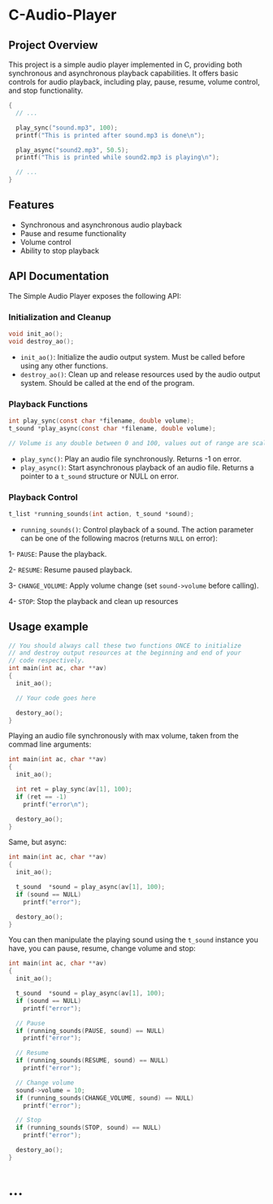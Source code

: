 # C-Audio-Player
## Project Overview

This project is a simple audio player implemented in C, providing both synchronous and asynchronous playback capabilities. It offers basic controls for audio playback, including play, pause, resume, volume control, and stop functionality.

```c
{
  // ...

  play_sync("sound.mp3", 100);
  printf("This is printed after sound.mp3 is done\n");

  play_async("sound2.mp3", 50.5);
  printf("This is printed while sound2.mp3 is playing\n");

  // ...
}
```

## Features

- Synchronous and asynchronous audio playback
- Pause and resume functionality
- Volume control
- Ability to stop playback

## API Documentation

The Simple Audio Player exposes the following API:

### Initialization and Cleanup

```c
void init_ao();
void destroy_ao();
```

- `init_ao()`: Initialize the audio output system. Must be called before using any other functions.
- `destroy_ao()`: Clean up and release resources used by the audio output system. Should be called at the end of the program.

### Playback Functions
```c
int play_sync(const char *filename, double volume);
t_sound *play_async(const char *filename, double volume);

// Volume is any double between 0 and 100, values out of range are scaled back
```
- `play_sync()`: Play an audio file synchronously. Returns -1 on error.
- `play_async()`: Start asynchronous playback of an audio file. Returns a pointer to a `t_sound` structure or NULL on error.

### Playback Control
```c
t_list *running_sounds(int action, t_sound *sound);
```
- `running_sounds()`: Control playback of a sound. The action parameter can be one of the following macros (returns `NULL` on error):

1- `PAUSE`: Pause the playback.

2- `RESUME`: Resume paused playback.

3- `CHANGE_VOLUME`: Apply volume change (set `sound->volume` before calling).

4- `STOP`: Stop the playback and clean up resources

## Usage example
```c
// You should always call these two functions ONCE to initialize
// and destroy output resources at the beginning and end of your
// code respectively.
int main(int ac, char **av)
{
  init_ao();

  // Your code goes here

  destory_ao();
}
```
Playing an audio file synchronously with max volume, taken from the commad line arguments:
```c
int main(int ac, char **av)
{
  init_ao();

  int ret = play_sync(av[1], 100);
  if (ret == -1)
    printf("error\n");

  destory_ao();
}
```
Same, but async:
```c
int main(int ac, char **av)
{
  init_ao();

  t_sound  *sound = play_async(av[1], 100);
  if (sound == NULL)
    printf("error");

  destory_ao();
}
```
You can then manipulate the playing sound using the `t_sound` instance you have, you can pause, resume, change volume and stop:
```c
int main(int ac, char **av)
{
  init_ao();

  t_sound  *sound = play_async(av[1], 100);
  if (sound == NULL)
    printf("error");

  // Pause
  if (running_sounds(PAUSE, sound) == NULL)
    printf("error");

  // Resume
  if (running_sounds(RESUME, sound) == NULL)
    printf("error");

  // Change volume
  sound->volume = 10;
  if (running_sounds(CHANGE_VOLUME, sound) == NULL)
    printf("error");

  // Stop
  if (running_sounds(STOP, sound) == NULL)
    printf("error");

  destory_ao();
}
```
# ...
